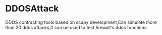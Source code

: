 # DDOSAttack
DDOS contracting tools based on scapy development,Can simulate more than 20 ddos attacks,It can be used to test firewall's ddos functions
